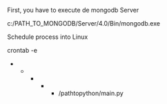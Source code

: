 First, you have to execute de mongodb Server

c:/PATH_TO_MONGODB/Server/4.0/Bin/mongodb.exe

Schedule process into Linux

crontab -e
* * * * * /pathtopython/main.py